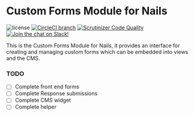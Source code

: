 # Custom Forms Module for Nails

![license](https://img.shields.io/badge/license-MIT-green.svg)
[![CircleCI branch](https://img.shields.io/circleci/project/github/nails/module-custom-forms.svg)](https://circleci.com/gh/nails/module-custom-forms)
[![Scrutinizer Code Quality](https://scrutinizer-ci.com/g/nails/module-custom-forms/badges/quality-score.png)](https://scrutinizer-ci.com/g/nails/module-custom-forms)
[![Join the chat on Slack!](https://now-examples-slackin-rayibnpwqe.now.sh/badge.svg)](https://nails-app.slack.com/shared_invite/MTg1NDcyNjI0ODcxLTE0OTUwMzA1NTYtYTZhZjc5YjExMQ)

This is the Custom Forms Module for Nails, it provides an interface for creating and managing custom forms which can be embedded into views and the CMS.


### TODO

- [ ] Complete front end forms
- [ ] Complete Response submissions
- [ ] Complete CMS widget
- [ ] Complete helper
